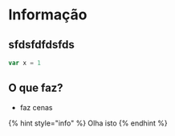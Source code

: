 # Informação

## 

## sfdsfdfdsfds

```javascript
var x = 1
```

## 

## O que faz?

* faz cenas

{% hint style="info" %}
Olha isto
{% endhint %}

